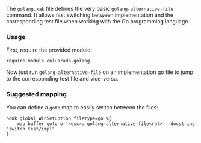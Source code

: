 The `golang.kak` file defines the very basic `golang-alternative-file` command. It allows fast switching between implementation and the corresponding test file when working with the Go programming language.

### Usage

First, require the provided module:

```kak
require-module enluarada-golang
```

Now just run `golang-alternative-file` on an implementation go file to jump to the corresponding test file and vice-versa.

### Suggested mapping

You can define a `goto` map to easily switch between the files:

```kak
hook global WinSetOption filetype=go %{
    map buffer goto o '<esc>: golang-alternative-file<ret>' -docstring "switch test/impl"
}
```
